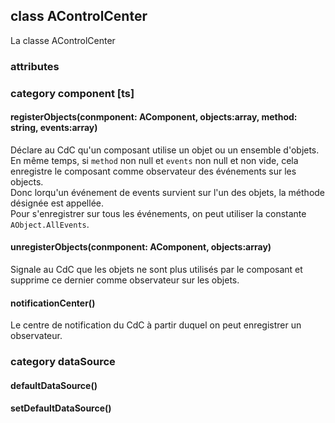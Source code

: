 ## class AControlCenter

La classe AControlCenter

### attributes

### category component [ts]

#### registerObjects(conmponent: AComponent, objects:array, method: string, events:array)
Déclare au CdC qu'un composant utilise un objet ou un ensemble d'objets.  
En même temps, si `method` non null et `events` non null et non vide, cela enregistre le composant comme observateur des événements sur les objects.  
Donc lorqu'un événement de events survient sur l'un des objets, la méthode désignée est appellée.  
Pour s'enregistrer sur tous les événements, on peut utiliser la constante `AObject.AllEvents`.

#### unregisterObjects(conmponent: AComponent, objects:array)
Signale au CdC que les objets ne sont plus utilisés par le composant et supprime ce dernier comme observateur sur les objets. 

#### notificationCenter()
Le centre de notification du CdC à partir duquel on peut enregistrer un observateur.

### category dataSource

#### defaultDataSource()
#### setDefaultDataSource()

